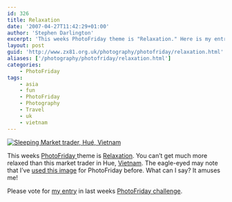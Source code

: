 ```yaml
---
id: 326
title: Relaxation
date: '2007-04-27T11:42:29+01:00'
author: 'Stephen Darlington'
excerpt: 'This weeks PhotoFriday theme is "Relaxation." Here is my entry.'
layout: post
guid: 'http://www.zx81.org.uk/photography/photofriday/relaxation.html'
aliases: ['/photography/photofriday/relaxation.html']
categories:
    - PhotoFriday
tags:
    - asia
    - fun
    - PhotoFriday
    - Photography
    - Travel
    - uk
    - vietnam
---
```


[![Sleeping Market trader, Hué, Vietnam](https://i0.wp.com/farm3.staticflickr.com/2851/10817462696_4dd2c6c807.jpg?resize=333%2C500)](http://www.flickr.com/photos/stephendarlington/10817462696/ "Sleeping Market trader, Hué, Vietnam by stephendarlington, on Flickr")

This weeks [PhotoFriday ](http://www.photofriday.com/ "PhotoFriday")theme is [Relaxation](http://www.photofriday.com/archives/challenge/000662.php "PhotoFriday: Relaxation"). You can’t get much more relaxed than this market trader in Hue, [Vietnam](http://www.zx81.org.uk/travel/vietnam-2005.html "Vietnam photographs"). The eagle-eyed may note that I’ve [used this image](http://www.zx81.org.uk/photography/photofriday/fresh.html "Fresh") for PhotoFriday before. What can I say? It amuses me!

Please vote for [my entry](http://www.zx81.org.uk/photography/photofriday/the-country.html "My entry in last weeks Photofriday") in last weeks [PhotoFriday challenge](http://www.photofriday.com/linkviewer.php?id=660 "PhotoFriday: The Country").